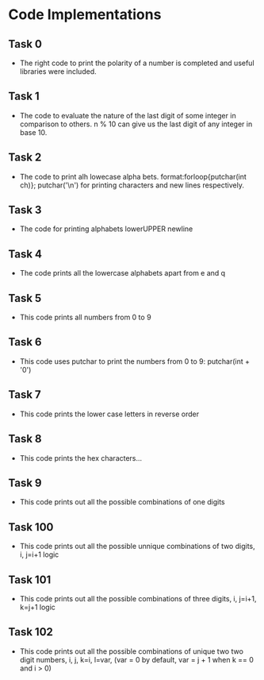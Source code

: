 # Code Implementations

## Task 0
* The right code to print the polarity of a number is completed and useful libraries were included.

## Task 1
* The code to evaluate the nature of the last digit of some integer in comparison to others. n % 10 can give us the last digit of any integer in base 10.

## Task 2
* The code to print alh lowecase alpha bets. format:forloop{putchar(int ch)}; putchar('\n') for printing characters and new lines respectively.

## Task 3
* The code for printing alphabets lowerUPPER newline

## Task 4
* The code prints all the lowercase alphabets apart from e and q

## Task 5
* This code prints all numbers from 0  to 9

## Task 6
* This code uses putchar to print the numbers from 0 to 9: putchar(int + '0')

## Task 7
* This code prints the lower case letters in reverse order

## Task 8
* This code prints the hex characters...

## Task 9
* This code prints out all the possible combinations of one digits

## Task 100
* This code prints out all the possible unnique combinations of two digits, i, j=i+1 logic

## Task 101
* This code prints out all the possible combinations of three digits, i, j=i+1, k=j+1 logic

## Task 102 
* This code prints out all the possible combinations of unique two two digit numbers, i, j, k=i, l=var, (var = 0 by default, var = j + 1 when k == 0 and i > 0)
